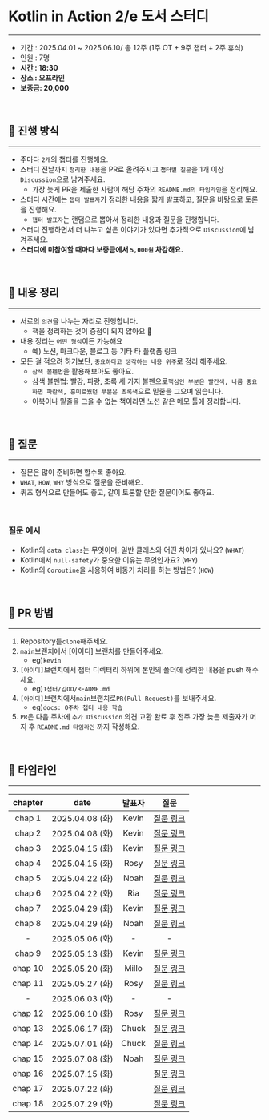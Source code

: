 # Kotlin in Action 2/e 도서 스터디

---

- 기간 : 2025.04.01 ~ 2025.06.10/ 총 12주 (1주 OT + 9주 챕터 + 2주 휴식)
- 인원 : 7명
- **시간 : 18:30**
- **장소 : 오프라인**
- **보증금: 20,000**

<br>

## 🚀 진행 방식

---

- 주마다 `2개`의 챕터를 진행해요.
- 스터디 전날까지 `정리한 내용`을 PR로 올려주시고 `챕터별 질문`을 1개 이상 `Discussion`으로 남겨주세요.
    - 가장 늦게 PR을 제출한 사람이 해당 주차의 `README.md의 타임라인`을 정리해요.
- 스터디 시간에는 `챕터 발표자`가 정리한 내용을 짧게 발표하고, 질문을 바탕으로 토론을 진행해요.
    - `챕터 발표자`는 랜덤으로 뽑아서 정리한 내용과 질문을 진행합니다.
- 스터디 진행하면서 더 나누고 싶은 이야기가 있다면 추가적으로 `Discussion`에 남겨주세요.
- **스터디에 미참여할 때마다 보증금에서 `5,000원` 차감해요.**

<br>

## 📝 내용 정리

---

- 서로의 `의견`을 나누는 자리로 진행합니다.
    - 책을 정리하는 것이 중점이 되지 않아요 🥹
- 내용 정리는 `어떤 형식`이든 가능해요
    - 예) 노션, 마크다운, 블로그 등 기타 타 플랫폼 링크
- 모든 걸 적으려 하기보단, `중요하다고 생각하는 내용 위주`로 정리 해주세요.
    - `삼색 볼펜법`을 활용해보아도 좋아요.
    - 삼색 볼펜법: 빨강, 파랑, 초록 세 가지 볼펜으로`핵심인 부분은 빨간색, 나름 중요하면 파란색, 흥미로웠던 부분은 초록색`으로 밑줄을 그으며 읽습니다.
    - 이북이나 밑줄을 그을 수 없는 책이라면 노션 같은 메모 툴에 정리합니다.

<br>

## 🙋 질문

---

- 질문은 많이 준비하면 할수록 좋아요.
- `WHAT`, `HOW`, `WHY` 방식으로 질문을 준비해요.
- 퀴즈 형식으로 만들어도 좋고, 같이 토론할 만한 질문이어도 좋아요.

<br>

### 질문 예시

- Kotlin의 `data class`는 무엇이며, 일반 클래스와 어떤 차이가 있나요? (`WHAT`)
- Kotlin에서 `null-safety`가 중요한 이유는 무엇인가요? (`WHY`)
- Kotlin의 `Coroutine`을 사용하여 비동기 처리를 하는 방법은? (`HOW`)

<br>

## 📌 PR 방법

---

1. Repository를`clone`해주세요.
2. `main`브랜치에서 [아이디] 브랜치를 만들어주세요.
    - eg)`kevin`
3. `[아이디]`브랜치에서 챕터 디렉터리 하위에 본인의 폴더에 정리한 내용을 push 해주세요.
    - eg)`1챕터/김OO/README.md`
4. `[아이디]`브랜치에서`main`브랜치로`PR(Pull Request)`를 보내주세요.
    - eg)`docs: O주차 챕터 내용 학습`
5. `PR`은 다음 주차에 `추가 Discussion` 의견 교환 완료 후 전주 가장 늦은 제출자가 머지 후 `README.md 타임라인` 까지 작성해요.

<br>

## **🍫 타임라인**

---

| chapter |      date      |  발표자  |                                    질문                                    |
|:-------:|:--------------:|:-----:|:------------------------------------------------------------------------:|
| chap 1  | 2025.04.08 (화) | Kevin | [질문 링크](https://github.com/DevNLearn/kotlin-in-action-2-e/discussions/1) |
| chap 2  | 2025.04.08 (화) | Kevin | [질문 링크](https://github.com/DevNLearn/kotlin-in-action-2-e/discussions/1) |
| chap 3  | 2025.04.15 (화) | Kevin | [질문 링크](https://github.com/DevNLearn/kotlin-in-action-2e/discussions/10) |
| chap 4  | 2025.04.15 (화) | Rosy  | [질문 링크](https://github.com/DevNLearn/kotlin-in-action-2e/discussions/10) |
| chap 5  | 2025.04.22 (화) | Noah  | [질문 링크](https://github.com/DevNLearn/kotlin-in-action-2e/discussions/19) |
| chap 6  | 2025.04.22 (화) |  Ria  | [질문 링크](https://github.com/DevNLearn/kotlin-in-action-2e/discussions/19) |
| chap 7  | 2025.04.29 (화) | Kevin | [질문 링크](https://github.com/DevNLearn/kotlin-in-action-2e/discussions/25) |
| chap 8  | 2025.04.29 (화) | Noah  | [질문 링크](https://github.com/DevNLearn/kotlin-in-action-2e/discussions/25) |
|    -    | 2025.05.06 (화) |   -   |                                    -                                     |
| chap 9  | 2025.05.13 (화) | Kevin | [질문 링크](https://github.com/DevNLearn/kotlin-in-action-2e/discussions/34) |
| chap 10 | 2025.05.20 (화) | Millo | [질문 링크](https://github.com/DevNLearn/kotlin-in-action-2e/discussions/34) |
| chap 11 | 2025.05.27 (화) | Rosy  | [질문 링크](https://github.com/DevNLearn/kotlin-in-action-2e/discussions/43) |
|    -    | 2025.06.03 (화) |   -   |                                    -                                     |
| chap 12 | 2025.06.10 (화) | Rosy  |[질문 링크](https://github.com/DevNLearn/kotlin-in-action-2e/discussions/46) |
| chap 13 | 2025.06.17 (화) | Chuck |[질문 링크](https://github.com/DevNLearn/kotlin-in-action-2e/discussions/54) |
| chap 14 | 2025.07.01 (화) | Chuck |[질문 링크](https://github.com/DevNLearn/kotlin-in-action-2e/discussions/62) |
| chap 15 | 2025.07.08 (화) | Noah  |[질문 링크](https://github.com/DevNLearn/kotlin-in-action-2e/discussions/64) |
| chap 16 | 2025.07.15 (화) |       |                                [질문 링크]()                                 |
| chap 17 | 2025.07.22 (화) |       |                                [질문 링크]()                                 |
| chap 18 | 2025.07.29 (화) |       |                                [질문 링크]()                                 |
